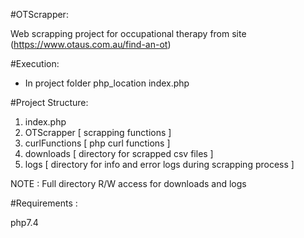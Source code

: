 #OTScrapper:

Web scrapping project for occupational therapy from site (https://www.otaus.com.au/find-an-ot)

#Execution:
- In project folder php_location index.php

#Project Structure:
1. index.php
2. OTScrapper [ scrapping functions ]
3. curlFunctions [ php curl functions ]
4. downloads [ directory for scrapped csv files ]
5. logs [ directory for info and error logs during scrapping process ]

NOTE : Full directory R/W access for downloads and logs

#Requirements :

php7.4